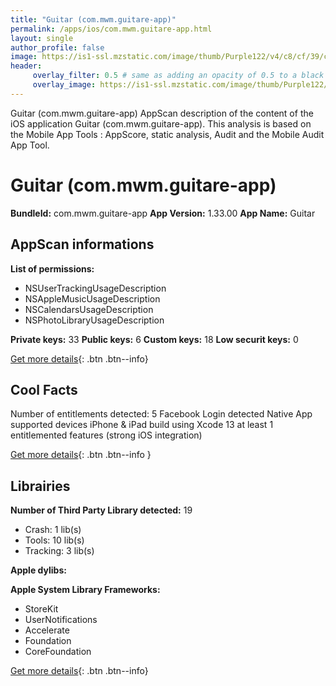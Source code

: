 ```yaml
---
title: "Guitar (com.mwm.guitare-app)"
permalink: /apps/ios/com.mwm.guitare-app.html
layout: single
author_profile: false
image: https://is1-ssl.mzstatic.com/image/thumb/Purple122/v4/c8/cf/39/c8cf3990-cc96-03b7-68c8-eb714b4e95fb/AppIcon-0-0-1x_U007emarketing-0-0-0-7-0-0-sRGB-0-0-0-GLES2_U002c0-512MB-85-220-0-0.png/512x512bb.jpg
header: 
     overlay_filter: 0.5 # same as adding an opacity of 0.5 to a black background
     overlay_image: https://is1-ssl.mzstatic.com/image/thumb/Purple122/v4/c8/cf/39/c8cf3990-cc96-03b7-68c8-eb714b4e95fb/AppIcon-0-0-1x_U007emarketing-0-0-0-7-0-0-sRGB-0-0-0-GLES2_U002c0-512MB-85-220-0-0.png/512x512bb.jpg
---
```

Guitar (com.mwm.guitare-app) AppScan description of the content of the iOS application Guitar (com.mwm.guitare-app). This analysis is based on the Mobile App Tools : AppScore, static analysis, Audit and the Mobile Audit App Tool.

# Guitar (com.mwm.guitare-app)

**BundleId:** com.mwm.guitare-app
**App Version:** 1.33.00
**App Name:** Guitar


## AppScan informations 

**List of permissions:** 
- NSUserTrackingUsageDescription
- NSAppleMusicUsageDescription
- NSCalendarsUsageDescription
- NSPhotoLibraryUsageDescription
  
  
**Private keys:** 33
**Public keys:** 6
**Custom keys:** 18
**Low securit keys:** 0
  
[Get more details](/pricing.html){: .btn .btn--info}

## Cool Facts

Number of entitlements detected: 5
Facebook Login detected
Native App
supported devices iPhone & iPad
build using Xcode 13
at least 1 entitlemented features (strong iOS integration)
  
[Get more details](/pricing.html){: .btn .btn--info }

## Librairies 
**Number of Third Party Library detected:** 19
- Crash: 1 lib(s)
- Tools: 10 lib(s)
- Tracking: 3 lib(s)


**Apple dylibs:**


**Apple System Library Frameworks:**
- StoreKit
- UserNotifications
- Accelerate
- Foundation
- CoreFoundation


  
[Get more details](/pricing.html){: .btn .btn--info}

